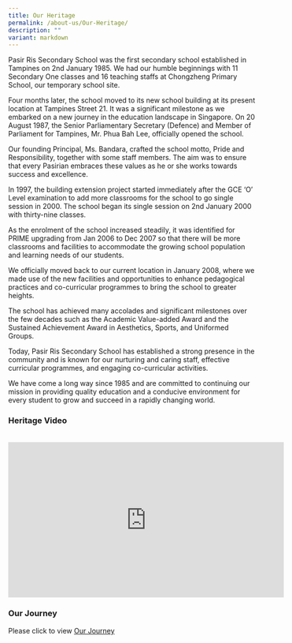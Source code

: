 ```yaml
---
title: Our Heritage
permalink: /about-us/Our-Heritage/
description: ""
variant: markdown
---
```

Pasir Ris Secondary School was the first secondary school established in Tampines on 2nd January 1985. We had our humble beginnings with 11 Secondary One classes and 16 teaching staffs at Chongzheng Primary School, our temporary school site.

Four months later, the school moved to its new school building at its present location at Tampines Street 21. It was a significant milestone as we embarked on a new journey in the education landscape in Singapore. On 20 August 1987, the Senior Parliamentary Secretary (Defence) and Member of Parliament for Tampines, Mr. Phua Bah Lee, officially opened the school.
  
Our founding Principal, Ms. Bandara, crafted the school motto, Pride and Responsibility, together with some staff members. The aim was to ensure that every Pasirian embraces these values as he or she works towards success and excellence.

In 1997, the building extension project started immediately after the GCE ‘O’ Level examination to add more classrooms for the school to go single session in 2000. The school began its single session on 2nd January 2000 with thirty-nine classes.

As the enrolment of the school increased steadily, it was identified for PRIME upgrading from Jan 2006 to Dec 2007 so that there will be more classrooms and facilities to accommodate the growing school population and learning needs of our students.

We officially moved back to our current location in January 2008, where we made use of the new facilities and opportunities to enhance pedagogical practices and co-curricular programmes to bring the school to greater heights.

The school has achieved many accolades and significant milestones over the few decades such as the Academic Value-added Award and the Sustained Achievement Award in Aesthetics, Sports, and Uniformed Groups.

Today, Pasir Ris Secondary School has established a strong presence in the community and is known for our nurturing and caring staff, effective curricular programmes, and engaging co-curricular activities.
 
We have come a long way since 1985 and are committed to continuing our mission in providing quality education and a conducive environment for every student to grow and succeed in a rapidly changing world.

### Heritage Video
<br>
<div style="text-align:center">
<iframe allowfullscreen="" allow="accelerometer; autoplay; clipboard-write; encrypted-media; gyroscope; picture-in-picture; web-share" frameborder="0" title="YouTube video player" src="https://www.youtube.com/embed/W1PF7w8EIkI?si=nSmde6MmuUMCXijL" height="315" width="560"></iframe>
</div>

### Our Journey

Please click to view 
[Our Journey](/our-heritage/Our-Journey/)<br>